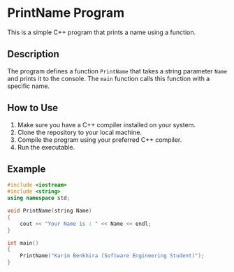 # PrintName Program

This is a simple C++ program that prints a name using a function.

## Description

The program defines a function `PrintName` that takes a string parameter `Name` and prints it to the console. The `main` function calls this function with a specific name.

## How to Use

1. Make sure you have a C++ compiler installed on your system.
2. Clone the repository to your local machine.
3. Compile the program using your preferred C++ compiler.
4. Run the executable.

## Example

```cpp
#include <iostream>
#include <string>
using namespace std;

void PrintName(string Name)
{
    cout << "Your Name is : " << Name << endl;
}

int main()
{
    PrintName("Karim Benkhira (Software Engineering Student)");
}
